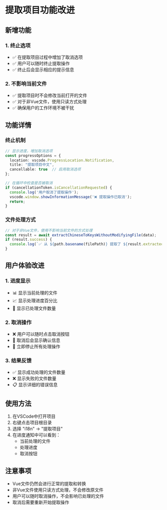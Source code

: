 # 提取项目功能改进

## 新增功能

### 1. 终止选项
- ✅ 在提取项目过程中增加了取消选项
- ✅ 用户可以随时终止提取操作
- ✅ 终止后会显示相应的提示信息

### 2. 不影响当前文件
- ✅ 提取项目时不会修改当前打开的文件
- ✅ 对于非Vue文件，使用只读方式处理
- ✅ 确保用户的工作环境不被干扰

## 功能详情

### 终止机制
```typescript
// 显示进度，增加取消选项
const progressOptions = {
  location: vscode.ProgressLocation.Notification,
  title: "提取项目中文",
  cancellable: true  // 启用取消选项
};

// 在循环中检查是否被取消
if (cancellationToken.isCancellationRequested) {
  console.log('用户取消了提取操作');
  vscode.window.showInformationMessage('❌ 提取操作已取消');
  return;
}
```

### 文件处理方式
```typescript
// 对于非Vue文件，使用不影响当前文件的方式处理
const result = await extractChineseToKeysWithoutModifyingFile(data);
if (result.success) {
  console.log(`✅ 从 ${path.basename(filePath)} 提取了 ${result.extractedCount} 个中文文本（不影响原文件）`);
}
```

## 用户体验改进

### 1. 进度显示
- 📊 显示当前处理的文件
- 📈 显示处理进度百分比
- 🔢 显示已处理文件数量

### 2. 取消操作
- ❌ 用户可以随时点击取消按钮
- 📝 取消后会显示确认信息
- 🛑 立即停止所有处理操作

### 3. 结果反馈
- ✅ 显示成功处理的文件数量
- ❌ 显示失败的文件数量
- 📋 显示详细的错误信息

## 使用方法

1. 在VSCode中打开项目
2. 右键点击项目根目录
3. 选择 "i18n" -> "提取项目"
4. 在进度通知中可以看到：
   - 当前处理的文件
   - 处理进度
   - 取消按钮

## 注意事项

- Vue文件仍然会进行正常的提取和转换
- 非Vue文件使用只读方式处理，不会修改原文件
- 用户可以随时取消操作，不会影响已处理的文件
- 取消后需要重新开始提取操作 